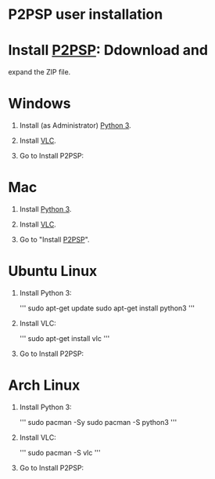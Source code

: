 P2PSP user installation
=======================

# Install [P2PSP](https://github.com/P2PSP/p2psp): Ddownload and
  expand the ZIP file.

# Windows

1. Install (as Administrator) [Python 3](https://www.python.org/downloads).

2. Install [VLC](http://www.videolan.org/vlc/download-windows.html).

3. Go to Install P2PSP:

# Mac

1. Install [Python 3](https://www.python.org/downloads/mac-osx/).

2. Install [VLC](http://www.videolan.org/vlc/download-macosx.html).

3. Go to "Install [P2PSP](https://github.com/P2PSP/p2psp)".

# Ubuntu Linux

1. Install Python 3:

   '''
   sudo apt-get update
   sudo apt-get install python3
   '''

2. Install VLC:

   '''
   sudo apt-get install vlc
   '''

3. Go to Install P2PSP:

# Arch Linux

1. Install Python 3:

   '''
   sudo pacman -Sy
   sudo pacman -S python3
   '''

2. Install VLC:

   '''
   sudo pacman -S vlc
   '''

3. Go to Install P2PSP:

